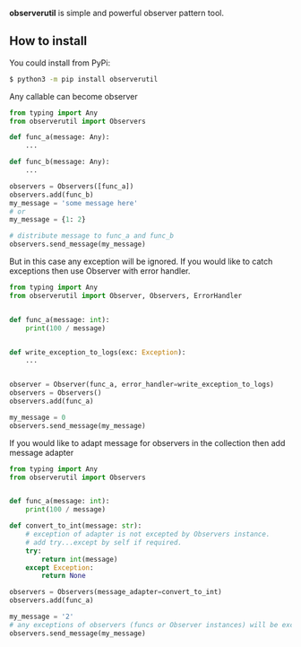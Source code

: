 **observerutil** is simple and powerful observer pattern tool.

## How to install
You could install from PyPi:
```bash
$ python3 -m pip install observerutil
```

Any callable can become observer

```python
from typing import Any
from observerutil import Observers

def func_a(message: Any):
    ...

def func_b(message: Any):
    ...

observers = Observers([func_a])
observers.add(func_b)
my_message = 'some message here'
# or
my_message = {1: 2}

# distribute message to func_a and func_b
observers.send_message(my_message)
```

But in this case any exception will be ignored. 
If you would like to catch exceptions then use Observer with error handler.

```python
from typing import Any
from observerutil import Observer, Observers, ErrorHandler


def func_a(message: int):
    print(100 / message)


def write_exception_to_logs(exc: Exception):
    ...


observer = Observer(func_a, error_handler=write_exception_to_logs)
observers = Observers()
observers.add(func_a)

my_message = 0
observers.send_message(my_message)
```

If you would like to adapt message for observers in the collection then add message adapter
```python
from typing import Any
from observerutil import Observers


def func_a(message: int):
    print(100 / message)

def convert_to_int(message: str):
    # exception of adapter is not excepted by Observers instance.
    # add try...except by self if required.
    try:
        return int(message)
    except Exception:
        return None

observers = Observers(message_adapter=convert_to_int)
observers.add(func_a)

my_message = '2'
# any exceptions of observers (funcs or Observer instances) will be excepted while sending
observers.send_message(my_message)
```
